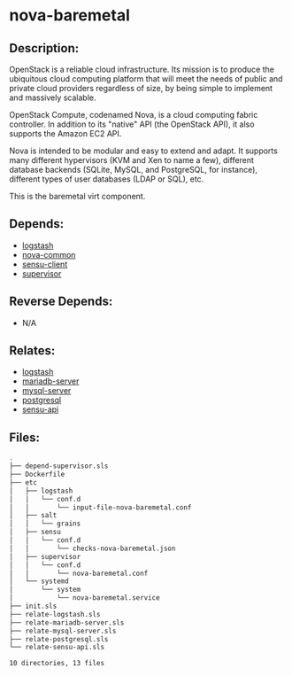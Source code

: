 # nova-baremetal

## Description:

OpenStack is a reliable cloud infrastructure. Its mission is to produce the ubiquitous cloud computing platform that will meet the needs of public and private cloud providers regardless of size, by being simple to implement and massively scalable.

OpenStack Compute, codenamed Nova, is a cloud computing fabric controller. In addition to its "native" API (the OpenStack API), it also supports the Amazon EC2 API.

Nova is intended to be modular and easy to extend and adapt. It supports many different hypervisors (KVM and Xen to name a few), different database backends (SQLite, MySQL, and PostgreSQL, for instance), different types of user databases (LDAP or SQL), etc.

This is the baremetal virt component.

## Depends:

  -  [logstash](salt/logstash)
  -  [nova-common](salt/nova-common)
  -  [sensu-client](salt/sensu-client)
  -  [supervisor](salt/supervisor)

## Reverse Depends:

  -  N/A

## Relates:

  -  [logstash](salt/logstash)
  -  [mariadb-server](salt/mariadb-server)
  -  [mysql-server](salt/mysql-server)
  -  [postgresql](salt/postgresql)
  -  [sensu-api](salt/sensu-api)

## Files:

```bash
.
├── depend-supervisor.sls
├── Dockerfile
├── etc
│   ├── logstash
│   │   └── conf.d
│   │       └── input-file-nova-baremetal.conf
│   ├── salt
│   │   └── grains
│   ├── sensu
│   │   └── conf.d
│   │       └── checks-nova-baremetal.json
│   ├── supervisor
│   │   └── conf.d
│   │       └── nova-baremetal.conf
│   └── systemd
│       └── system
│           └── nova-baremetal.service
├── init.sls
├── relate-logstash.sls
├── relate-mariadb-server.sls
├── relate-mysql-server.sls
├── relate-postgresql.sls
└── relate-sensu-api.sls

10 directories, 13 files
```
